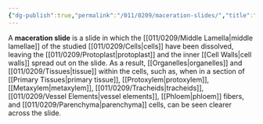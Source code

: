 ```yaml
---
{"dg-publish":true,"permalink":"/011/0209/maceration-slides/","title":"Maceration Slides","tags":["BIOL412"],"created":"2024-09-26T15:20:56.000-07:00","updated":"2025-01-22T00:43:05.596-08:00"}
---
```


A **maceration slide** is a slide in which the [[011/0209/Middle Lamella\|middle lamellae]] of the studied [[011/0209/Cells\|cells]] have been dissolved, leaving the [[011/0209/Protoplast\|protoplast]] and the inner [[Cell Walls\|cell walls]] spread out on the slide. As a result, [[Organelles\|organelles]] and [[011/0209/Tissues\|tissue]] within the cells, such as, when in a section of [[Primary Tissues\|primary tissue]], [[Protoxylem\|protoxylem]], [[Metaxylem\|metaxylem]], [[011/0209/Tracheids\|tracheids]], [[011/0209/Vessel Elements\|vessel elements]], [[Phloem\|phloem]] fibers, and [[011/0209/Parenchyma\|parenchyma]] cells, can be seen clearer across the slide.